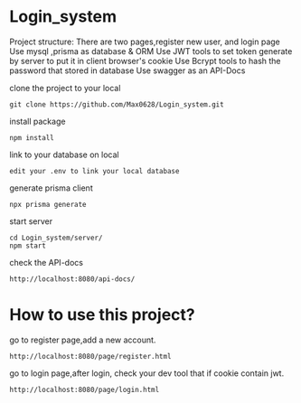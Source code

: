 # Login_system

Project structure:
There are two pages,register new user, and login page
Use mysql ,prisma as database & ORM
Use JWT tools to set token generate by server to put it in client browser's cookie
Use Bcrypt tools to hash the password that stored in database
Use swagger as an API-Docs

clone the project to your local

```
git clone https://github.com/Max0628/Login_system.git
```

install package

```
npm install
```

link to your database on local

```
edit your .env to link your local database
```

generate prisma client

```
npx prisma generate
```

start server

```
cd Login_system/server/
npm start
```

check the API-docs

```
http://localhost:8080/api-docs/
```

# How to use this project?

go to register page,add a new account.

```
http://localhost:8080/page/register.html

```

go to login page,after login, check your dev tool that if cookie contain jwt.

```
http://localhost:8080/page/login.html
```
